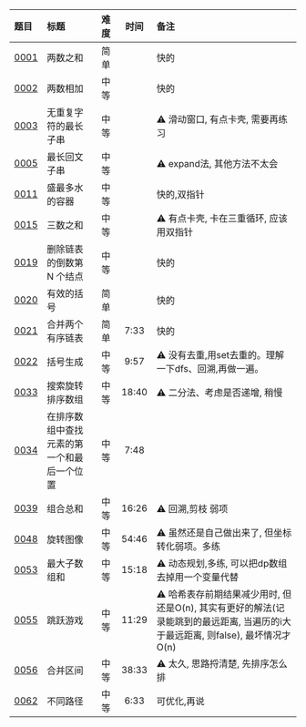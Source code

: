 | 题目           | 标题                    | 难度 |  时间   | 备注                                                                             |
|:-------------|:----------------------|:---|:-----:|:-------------------------------------------------------------------------------|
| [0001][0001] | 两数之和                  | 简单 |       | 快的                                                                             |
| [0002][0002] | 两数相加                  | 中等 |       | 快的                                                                             |
| [0003][0003] | 无重复字符的最长子串            | 中等 |       | ⚠️    滑动窗口, 有点卡壳, 需要再练习                                                        |
| [0005][0005] | 最长回文子串                | 中等 |       | ⚠️    expand法, 其他方法不太会                                                         |
| [0011][0011] | 盛最多水的容器               | 中等 |       | 快的,双指针                                                                         |
| [0015][0015] | 三数之和                  | 中等 |       | ⚠️ 有点卡壳, 卡在三重循环, 应该用双指针                                                        |
| [0019][0019] | 删除链表的倒数第 N 个结点        | 中等 |       | 快的                                                                             |
| [0020][0020] | 有效的括号                 | 简单 |       | 快的                                                                             |
| [0021][0021] | 合并两个有序链表              | 简单 | 7:33  | 快的                                                                             |
| [0022][0022] | 括号生成                  | 中等 | 9:57  | ⚠️ 没有去重,用set去重的。理解一下dfs、回溯,再做一遍。                                               |
| [0033][0033] | 搜索旋转排序数组              | 中等 | 18:40 | ⚠️ 二分法、考虑是否递增, 稍慢                                                              |
| [0034][0034] | 在排序数组中查找元素的第一个和最后一个位置 | 中等 | 7:48  |                                                                                |
| [0039][0039] | 组合总和                  | 中等 | 16:26 | ⚠️ 回溯,剪枝 弱项                                                                    |
| [0048][0048] | 旋转图像                  | 中等 | 54:46 | ⚠️ 虽然还是自己做出来了, 但坐标转化弱项。多练                                                      |
| [0053][0053] | 最大子数组和                | 中等 | 15:18 | ⚠️ 动态规划,多练, 可以把dp数组去掉用一个变量代替                                                   |
| [0055][0055] | 跳跃游戏                  | 中等 | 11:29 | ⚠️ 哈希表存前期结果减少用时, 但还是O(n), 其实有更好的解法(记录能跳到的最远距离, 当遍历的i大于最远距离, 则false), 最坏情况才O(n) |
| [0056][0056] | 合并区间                  | 中等 | 38:33 | ⚠️ 太久, 思路捋清楚, 先排序怎么排                                                           |
| [0062][0062] | 不同路径                  | 中等 | 6:33  | 可优化,再说                                                                         |

[0001]: https://leetcode.cn/problems/two-sum/description/?envType=featured-list&envId=Fw9n57OM?envType=featured-list&envId=Fw9n57OM

[0002]: https://leetcode.cn/problems/add-two-numbers/description/?envType=featured-list&envId=Fw9n57OM?envType=featured-list&envId=Fw9n57OM

[0003]: https://leetcode.cn/problems/longest-substring-without-repeating-characters/description/?envType=featured-list&envId=Fw9n57OM?envType=featured-list&envId=Fw9n57OM

[0005]: https://leetcode.cn/problems/longest-palindromic-substring/description/?envType=featured-list&envId=Fw9n57OM?envType=featured-list&envId=Fw9n57OM

[0011]: https://leetcode.cn/problems/container-with-most-water/description/?envType=featured-list&envId=Fw9n57OM?envType=featured-list&envId=Fw9n57OM

[0015]: https://leetcode.cn/problems/3sum/description/?envType=featured-list&envId=Fw9n57OM?envType=featured-list&envId=Fw9n57OM

[0019]: https://leetcode.cn/problems/remove-nth-node-from-end-of-list/description/?envType=featured-list&envId=Fw9n57OM?envType=featured-list&envId=Fw9n57OM

[0020]: https://leetcode.cn/problems/valid-parentheses/description/?envType=featured-list&envId=Fw9n57OM?envType=featured-list&envId=Fw9n57OM

[0021]: https://leetcode.cn/problems/merge-two-sorted-lists/description/?envType=featured-list&envId=Fw9n57OM?envType=featured-list&envId=Fw9n57OM

[0022]: https://leetcode.cn/problems/generate-parentheses/description/?envType=featured-list&envId=Fw9n57OM?envType=featured-list&envId=Fw9n57OM

[0033]: https://leetcode.cn/problems/search-in-rotated-sorted-array/description/?envType=featured-list&envId=Fw9n57OM?envType=featured-list&envId=Fw9n57OM

[0034]: https://leetcode.cn/problems/find-first-and-last-position-of-element-in-sorted-array/description/?envType=featured-list&envId=Fw9n57OM?envType=featured-list&envId=Fw9n57OM

[0039]: https://leetcode.cn/problems/combination-sum/description/?envType=featured-list&envId=Fw9n57OM?envType=featured-list&envId=Fw9n57OM

[0042]: https://leetcode.cn/problems/trapping-rain-water/?envType=featured-list&envId=Fw9n57OM%3FenvType%3Dfeatured-list&envId=Fw9n57OM

[0048]: https://leetcode.cn/problems/rotate-image/description/?envType=featured-list&envId=Fw9n57OM?envType=featured-list&envId=Fw9n57OM

[0053]: https://leetcode.cn/problems/maximum-subarray/description/?envType=featured-list&envId=Fw9n57OM?envType=featured-list&envId=Fw9n57OM

[0055]: https://leetcode.cn/problems/jump-game/description/?envType=featured-list&envId=Fw9n57OM?envType=featured-list&envId=Fw9n57OM

[0056]: https://leetcode.cn/problems/merge-intervals/description/?envType=featured-list&envId=Fw9n57OM?envType=featured-list&envId=Fw9n57OM

[0062]: https://leetcode.cn/problems/unique-paths/description/?envType=featured-list&envId=Fw9n57OM?envType=featured-list&envId=Fw9n57OM

[0064]:
[0070]:

[0072]:
[0075]:

[0078]:
[0094]:

[0096]:
[0098]:

[0101]:
[0102]:

[0103]:
[0104]:

[0105]:
[0106]:

[0109]:
[0111]:

[0114]:
[0121]:

[0122]:
[0124]:

[0128]:
[0129]:

[0136]:
[0141]:

[0142]:
[0146]:

[0148]:
[0152]:

[0155]:
[0160]:

[0169]:
[0189]:

[0200]:
[0206]:

[0209]:
[0215]:

[0225]:
[0226]:

[0234]:
[0236]:

[0238]:
[0283]:

[0287]:
[0297]:

[0300]:
[0328]:

[0331]:
[0448]:

[0482]:
[0543]:

[0617]:
[0646]:

[0647]:
[0695]:

[0889]:
[1028]:

[1115]:
[LCR115]:


